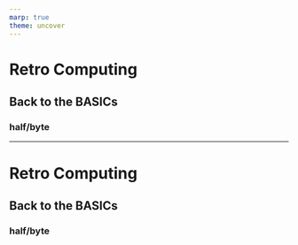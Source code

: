 ```yaml
---
marp: true
theme: uncover
---
```


# Retro Computing

## Back to the BASICs

### half/byte

---

# Retro Computing

## Back to the BASICs

### half/byte
